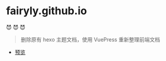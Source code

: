 # fairyly.github.io


:smiling_imp: :smiling_imp: :smiling_imp: 


>删除原有 hexo 主题文档，使用 VuePress 重新整理前端文档


- [预览](https://fairyly.github.io/guide/)
